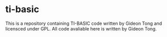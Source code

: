 ti-basic
========

This is a repository containing TI-BASIC code written by Gideon Tong and licensced under GPL. All code avaliable here is written by Gideon Tong.
